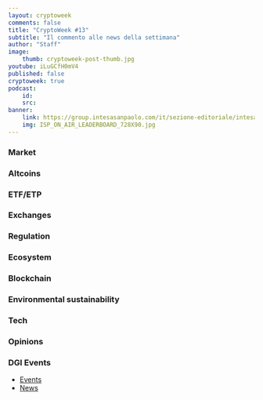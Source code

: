 ```yaml
---
layout: cryptoweek
comments: false
title: "CryptoWeek #13"
subtitle: "Il commento alle news della settimana" 
author: "Staff"
image:
    thumb: cryptoweek-post-thumb.jpg
youtube: iLuGCfH0mV4
published: false
cryptoweek: true
podcast:
    id: 
    src: 
banner:
    link: https://group.intesasanpaolo.com/it/sezione-editoriale/intesa-sanpaolo-on-air?utm_campaign=GoldInstitute&utm_source=GoldInstitute&utm_medium=Banner_CPM&utm_content=DisplayAwareness&utm_term=GoldInstitute_Banner_CPM_GoldInstitute_
    img: ISP_ON_AIR_LEADERBOARD_728X90.jpg
---
```



### Market

### Altcoins

### ETF/ETP

### Exchanges

### Regulation

### Ecosystem

### Blockchain

### Environmental sustainability

### Tech

### Opinions

### DGI Events

- [Events](https://dgi.io/events/)
- [News](https://dgi.io/news/)
